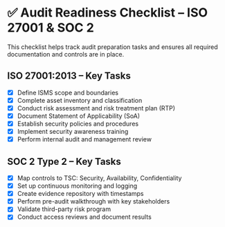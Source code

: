 # ✅ Audit Readiness Checklist – ISO 27001 & SOC 2

This checklist helps track audit preparation tasks and ensures all required documentation and controls are in place.

## ISO 27001:2013 – Key Tasks

- [x] Define ISMS scope and boundaries
- [x] Complete asset inventory and classification
- [x] Conduct risk assessment and risk treatment plan (RTP)
- [x] Document Statement of Applicability (SoA)
- [x] Establish security policies and procedures
- [x] Implement security awareness training
- [x] Perform internal audit and management review

## SOC 2 Type 2 – Key Tasks

- [x] Map controls to TSC: Security, Availability, Confidentiality
- [x] Set up continuous monitoring and logging
- [x] Create evidence repository with timestamps
- [x] Perform pre-audit walkthrough with key stakeholders
- [x] Validate third-party risk program
- [x] Conduct access reviews and document results
